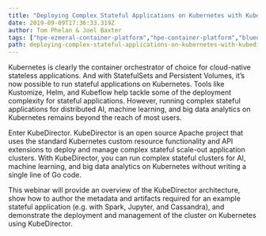 ```yaml
---
title: "Deploying Complex Stateful Applications on Kubernetes with KubeDirector"
date: 2019-09-09T17:36:33.319Z
author: Tom Phelan & Joel Baxter 
tags: ["hpe-ezmeral-container-platform","hpe-container-platform","bluedata","container","opensource"]
path: deploying-complex-stateful-applications-on-kubernetes-with-kubedirector
---
```

Kubernetes is clearly the container orchestrator of choice for cloud-native stateless applications. And with StatefulSets and Persistent Volumes, it’s now possible to run stateful applications on Kubernetes. Tools like Kustomize, Helm, and Kubeflow help tackle some of the deployment complexity for stateful applications. However, running complex stateful applications for distributed AI, machine learning, and big data analytics on Kubernetes remains beyond the reach of most users.

Enter KubeDirector. KubeDirector is an open source Apache project that uses the standard Kubernetes custom resource functionality and API extensions to deploy and manage complex stateful scale-out application clusters. With KubeDirector, you can run complex stateful clusters for AI, machine learning, and big data analytics on Kubernetes without writing a single line of Go code.

This webinar will provide an overview of the KubeDirector architecture, show how to author the metadata and artifacts required for an example stateful application (e.g. with Spark, Jupyter, and Cassandra), and demonstrate the deployment and management of the cluster on Kubernetes using KubeDirector.